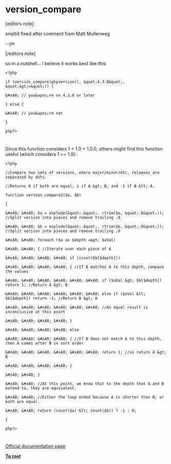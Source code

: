 # version_compare





[editors note]

snipbit fixed after comment from Matt Mullenweg



--jm

[/editors note]



so in a nutshell... I believe it works best like this:





```
<?php

if (version_compare(phpversion(), &quot;4.3.0&quot;, &quot;&gt;=&quot;)) {

&#xA0; // you&apos;re on 4.3.0 or later

} else {

&#xA0; // you&apos;re not

}

php?>
```



  

#



Since this function considers 1 &lt; 1.0 &lt; 1.0.0, others might find this function useful (which considers 1 == 1.0):





```
<?php

//Compare two sets of versions, where major/minor/etc. releases are separated by dots.

//Returns 0 if both are equal, 1 if A &gt; B, and -1 if B &lt; A.

function version_compare2($a, $b)

{

&#xA0; &#xA0; $a = explode(&quot;.&quot;, rtrim($a, &quot;.0&quot;)); //Split version into pieces and remove trailing .0

&#xA0; &#xA0; $b = explode(&quot;.&quot;, rtrim($b, &quot;.0&quot;)); //Split version into pieces and remove trailing .0

&#xA0; &#xA0; foreach ($a as $depth =&gt; $aVal)

&#xA0; &#xA0; { //Iterate over each piece of A

&#xA0; &#xA0; &#xA0; &#xA0; if (isset($b[$depth]))

&#xA0; &#xA0; &#xA0; &#xA0; { //If B matches A to this depth, compare the values

&#xA0; &#xA0; &#xA0; &#xA0; &#xA0; &#xA0; if ($aVal &gt; $b[$depth]) return 1; //Return A &gt; B

&#xA0; &#xA0; &#xA0; &#xA0; &#xA0; &#xA0; else if ($aVal &lt; $b[$depth]) return -1; //Return B &gt; A

&#xA0; &#xA0; &#xA0; &#xA0; &#xA0; &#xA0; //An equal result is inconclusive at this point

&#xA0; &#xA0; &#xA0; &#xA0; }

&#xA0; &#xA0; &#xA0; &#xA0; else

&#xA0; &#xA0; &#xA0; &#xA0; { //If B does not match A to this depth, then A comes after B in sort order

&#xA0; &#xA0; &#xA0; &#xA0; &#xA0; &#xA0; return 1; //so return A &gt; B

&#xA0; &#xA0; &#xA0; &#xA0; }

&#xA0; &#xA0; }

&#xA0; &#xA0; //At this point, we know that to the depth that A and B extend to, they are equivalent.

&#xA0; &#xA0; //Either the loop ended because A is shorter than B, or both are equal.

&#xA0; &#xA0; return (count($a) &lt; count($b)) ? -1 : 0;

}

php?>
```



  

#

[Official documentation page](https://www.php.net/manual/en/function.version-compare.php)

**[To root](/README.md)**